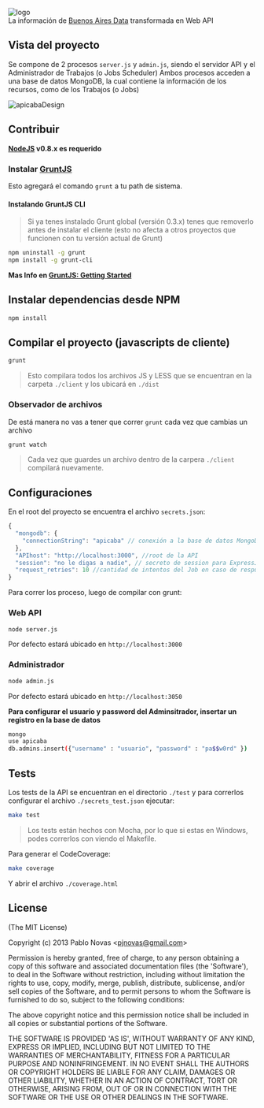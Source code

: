 ![logo](https://raw.github.com/pjnovas/apicaba/master/public/images/logo.png)  
La información de [Buenos Aires Data](http://data.buenosaires.gob.ar) transformada en Web API

## Vista del proyecto

Se compone de 2 procesos `server.js` y `admin.js`, siendo el servidor API y el Administrador de Trabajos (o Jobs Scheduler)
Ambos procesos acceden a una base de datos MongoDB, la cual contiene la información de los recursos, como de los Trabajos (o Jobs)

![apicabaDesign](https://raw.github.com/pjnovas/apicaba/master/design.png)

## Contribuir

**[NodeJS](http://nodejs.org/) v0.8.x es requerido**

### Instalar [GruntJS](http://gruntjs.com/)
Esto agregará el comando `grunt` a tu path de sistema.

#### Instalando GruntJS CLI
> Si ya tenes instalado Grunt global (versión 0.3.x) tenes que removerlo antes de instalar el cliente (esto no afecta a otros proyectos que funcionen con tu versión actual de Grunt)

```bash
npm uninstall -g grunt
npm install -g grunt-cli
```

**Mas Info en [GruntJS: Getting Started](https://github.com/gruntjs/grunt/wiki/Getting-started)**

## Instalar dependencias desde NPM

```bash
npm install
```

## Compilar el proyecto (javascripts de cliente)

```bash
grunt
```

> Esto compilara todos los archivos JS y LESS que se encuentran en la carpeta `./client` y los ubicará en `./dist`

### Observador de archivos
De está manera no vas a tener que correr `grunt` cada vez que cambias un archivo

```bash
grunt watch
```

> Cada vez que guardes un archivo dentro de la carpera `./client` compilará nuevamente. 

## Configuraciones

En el root del proyecto se encuentra el archivo `secrets.json`:

```javascript
{
  "mongodb": {
    "connectionString": "apicaba" // conexión a la base de datos MongoDB
  },
  "APIhost": "http://localhost:3000", //root de la API
  "session": "no le digas a nadie", // secreto de session para ExpressJS
  "request_retries": 10 //cantidad de intentos del Job en caso de respuesta fallida desde BA Data
}
```

Para correr los proceso, luego de compilar con grunt:

### Web API
```bash
node server.js
```
Por defecto estará ubicado en `http://localhost:3000`

### Administrador

```bash
node admin.js
```

Por defecto estará ubicado en `http://localhost:3050`

**Para configurar el usuario y password del Adminsitrador, insertar un registro en la base de datos**

```bash
mongo
use apicaba
db.admins.insert({"username" : "usuario", "password" : "pa$$w0rd" })
```

## Tests

Los tests de la API se encuentran en el directorio `./test` y para correrlos configurar el archivo `./secrets_test.json` ejecutar:

```bash
make test
```

> Los tests están hechos con Mocha, por lo que si estas en Windows, podes correrlos con viendo el Makefile.

Para generar el CodeCoverage:
```bash
make coverage
```
Y abrir el archivo `./coverage.html`


## License 

(The MIT License)

Copyright (c) 2013 Pablo Novas &lt;pjnovas@gmail.com&gt;

Permission is hereby granted, free of charge, to any person obtaining
a copy of this software and associated documentation files (the
'Software'), to deal in the Software without restriction, including
without limitation the rights to use, copy, modify, merge, publish,
distribute, sublicense, and/or sell copies of the Software, and to
permit persons to whom the Software is furnished to do so, subject to
the following conditions:

The above copyright notice and this permission notice shall be
included in all copies or substantial portions of the Software.

THE SOFTWARE IS PROVIDED 'AS IS', WITHOUT WARRANTY OF ANY KIND,
EXPRESS OR IMPLIED, INCLUDING BUT NOT LIMITED TO THE WARRANTIES OF
MERCHANTABILITY, FITNESS FOR A PARTICULAR PURPOSE AND NONINFRINGEMENT.
IN NO EVENT SHALL THE AUTHORS OR COPYRIGHT HOLDERS BE LIABLE FOR ANY
CLAIM, DAMAGES OR OTHER LIABILITY, WHETHER IN AN ACTION OF CONTRACT,
TORT OR OTHERWISE, ARISING FROM, OUT OF OR IN CONNECTION WITH THE
SOFTWARE OR THE USE OR OTHER DEALINGS IN THE SOFTWARE.




